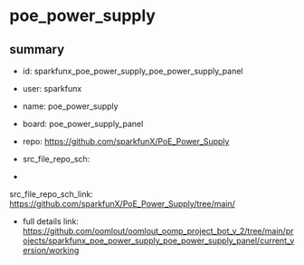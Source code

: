 # poe_power_supply
 
## summary 
* id: sparkfunx_poe_power_supply_poe_power_supply_panel
* user: sparkfunx
* name: poe_power_supply
* board: poe_power_supply_panel
* repo: https://github.com/sparkfunX/PoE_Power_Supply



* src_file_repo_sch: 
*
 src_file_repo_sch_link: https://github.com/sparkfunX/PoE_Power_Supply/tree/main/
* full details link: https://github.com/oomlout/oomlout_oomp_project_bot_v_2/tree/main/projects/sparkfunx_poe_power_supply_poe_power_supply_panel/current_version/working  






